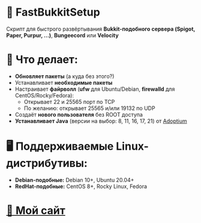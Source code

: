 # 🚀 FastBukkitSetup

Скрипт для быстрого развёртывания **Bukkit-подобного сервера (Spigot, Paper, Purpur, ...)**, **Bungeecord** или **Velocity**

# 💽 Что делает:
- **Обновляет пакеты** (а куда без этого?)
- Устанавливает **необходимые пакеты**
- Настраивает **файрволл** (**ufw** для Ubuntu/Debian, **firewalld** для CentOS/Rocky/Fedora):
  - Открывает 22 и 25565 порт по TCP
  - По желанию: открывает 25565 и/или 19132 по UDP
- Создаёт **нового пользователя** без ROOT доступа
- **Устанавливает Java** (версии на выбор: 8, 11, 16, 17, 21) от [Adoptium](https://adoptium.net/temurin/releases/)

# 🖥 Поддерживаемые Linux-дистрибутивы:
- **Debian-подобные:** Debian 10+, Ubuntu 20.04+
- **RedHat-подобные:** CentOS 8+, Rocky Linux, Fedora

# [💫 Мой сайт](https://drakoshaslv.ru)
